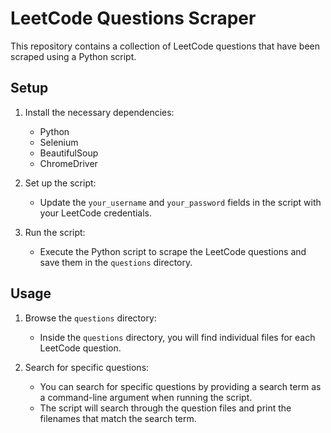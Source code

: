 # LeetCode Questions Scraper

This repository contains a collection of LeetCode questions that have been scraped using a Python script.

## Setup

1. Install the necessary dependencies:
   - Python
   - Selenium
   - BeautifulSoup
   - ChromeDriver

2. Set up the script:
   - Update the `your_username` and `your_password` fields in the script with your LeetCode credentials.

3. Run the script:
   - Execute the Python script to scrape the LeetCode questions and save them in the `questions` directory.

## Usage

1. Browse the `questions` directory:
   - Inside the `questions` directory, you will find individual files for each LeetCode question.

2. Search for specific questions:
   - You can search for specific questions by providing a search term as a command-line argument when running the script.
   - The script will search through the question files and print the filenames that match the search term.
